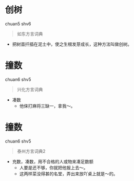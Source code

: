 # 创树
chuan5 shv6
> 如东方言词典
- 把树苗扦插在泥土中，使之生根发芽成长，这种方法叫做创树。

# 撞数
chuan6 shv5
> 兴化方言词典
- 凑数
  - 他俫打麻将三缺一，拿我～。


# 撞数
chuan6 shv5
> 泰州方言词典2
- 充数，凑数，用不合格的人或物来凑足数额
  - 人要是还不够，你就把他报上去～。
  - 这两样菜没得甚的名堂，弄出来放吖桌上就是～的。